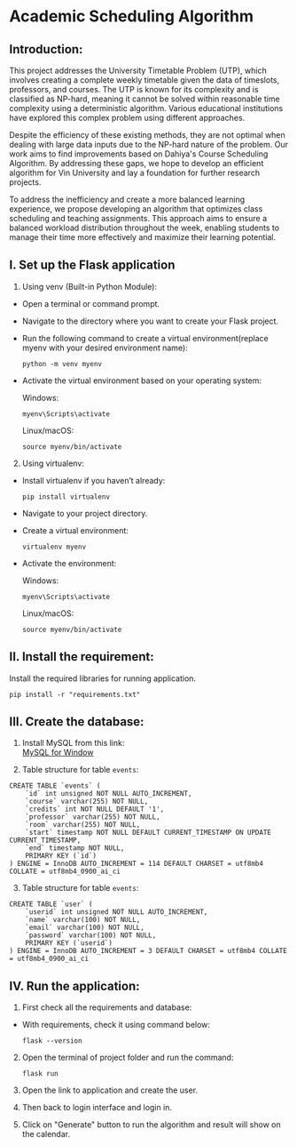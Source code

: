 # Academic Scheduling Algorithm
## Introduction:
This project addresses the University Timetable Problem (UTP), which involves creating a complete weekly timetable given the data of timeslots, professors, and courses. The UTP is known for its complexity and is classified as NP-hard, meaning it cannot be solved within reasonable time complexity using a deterministic algorithm. Various educational institutions have explored this complex problem using different approaches. 

Despite the efficiency of these existing methods, they are not optimal when dealing with large data inputs due to the NP-hard nature of the problem. Our work aims to find improvements based on Dahiya's Course Scheduling Algorithm. By addressing these gaps, we hope to develop an efficient algorithm for Vin University and lay a foundation for further research projects. 

To address the inefficiency and create a more balanced learning experience, we propose developing an algorithm that optimizes class scheduling and teaching assignments. This approach aims to ensure a balanced workload distribution throughout the week, enabling students to manage their time more effectively and maximize their learning potential. 

## I. Set up the Flask application

1. Using venv (Built-in Python Module):
  - Open a terminal or command prompt.
  - Navigate to the directory where you want to create your Flask project.
  - Run the following command to create a virtual environment(replace myenv with your desired environment name):

    `python -m venv myenv`

  - Activate the virtual environment based on your operating system:

    Windows:

    `myenv\Scripts\activate`

    Linux/macOS:

    `source myenv/bin/activate`

2. Using virtualenv:
  - Install virtualenv if you haven’t already:

    `pip install virtualenv`

  - Navigate to your project directory.
  - Create a virtual environment:

    `virtualenv myenv`

  - Activate the environment:

    Windows:

    `myenv\Scripts\activate`

    Linux/macOS:

    `source myenv/bin/activate`

## II. Install the requirement:
Install the required libraries for running application.

  `pip install -r "requirements.txt"`

## III. Create the database:
1. Install MySQL from this link:  
[MySQL for Window](https://dev.mysql.com/downloads/installer/)

2. Table structure for table `events`:
  ``` 
  CREATE TABLE `events` (
      `id` int unsigned NOT NULL AUTO_INCREMENT,
      `course` varchar(255) NOT NULL,
      `credits` int NOT NULL DEFAULT '1',
      `professor` varchar(255) NOT NULL,
      `room` varchar(255) NOT NULL,
      `start` timestamp NOT NULL DEFAULT CURRENT_TIMESTAMP ON UPDATE CURRENT_TIMESTAMP,
      `end` timestamp NOT NULL,
      PRIMARY KEY (`id`)
  ) ENGINE = InnoDB AUTO_INCREMENT = 114 DEFAULT CHARSET = utf8mb4 COLLATE = utf8mb4_0900_ai_ci
  ```
3. Table structure for table `events`:
```
CREATE TABLE `user` (
    `userid` int unsigned NOT NULL AUTO_INCREMENT,
    `name` varchar(100) NOT NULL,
    `email` varchar(100) NOT NULL,
    `password` varchar(100) NOT NULL,
    PRIMARY KEY (`userid`)
) ENGINE = InnoDB AUTO_INCREMENT = 3 DEFAULT CHARSET = utf8mb4 COLLATE = utf8mb4_0900_ai_ci
```
## IV. Run the application:
1. First check all the requirements and database:
- With requirements, check it using command below:

  `flask --version`
2. Open the terminal of project folder and run the command:

   `flask run`

3. Open the link to application and create the user.
4. Then back to login interface and login in.
5. Click on "Generate" button to run the algorithm and result will show on the calendar.

